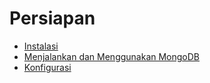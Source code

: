 # Persiapan

- [Instalasi](instalasi.md)
- [Menjalankan dan Menggunakan MongoDB](menjalankan_mongodb.md)
- [Konfigurasi](konfigurasi.md)